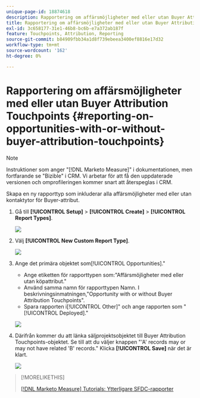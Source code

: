 ```yaml
---
unique-page-id: 18874618
description: Rapportering om affärsmöjligheter med eller utan Buyer Attribution Touchpoints - [!DNL Marketo Measure]
title: Rapportering om affärsmöjligheter med eller utan Buyer Attribution Touchpoints
exl-id: 3c658177-31e1-46b8-bc6b-e7a372ab187f
feature: Touchpoints, Attribution, Reporting
source-git-commit: b84909fbb34a1d8f739ebeea3400ef8816e17d32
workflow-type: tm+mt
source-wordcount: '162'
ht-degree: 0%

---
```


# Rapportering om affärsmöjligheter med eller utan Buyer Attribution Touchpoints {#reporting-on-opportunities-with-or-without-buyer-attribution-touchpoints}

>[!NOTE]
>
>Instruktioner som anger &quot;[!DNL Marketo Measure]&quot; i dokumentationen, men fortfarande se &quot;Bizible&quot; i CRM. Vi arbetar för att få den uppdaterade versionen och omprofileringen kommer snart att återspeglas i CRM.

Skapa en ny rapporttyp som inkluderar alla affärsmöjligheter med eller utan kontaktytor för Buyer-attribut.

1. Gå till **[!UICONTROL Setup]** > **[!UICONTROL Create]** > **[!UICONTROL Report Types]**.

   ![](assets/1-1.jpg)

1. Välj **[!UICONTROL New Custom Report Type]**.

   ![](assets/2-1.jpg)

1. Ange det primära objektet som[!UICONTROL Opportunities].&quot;

   * Ange etiketten för rapporttypen som:&quot;Affärsmöjligheter med eller utan köpattribut.&quot;
   * Använd samma namn för rapporttypen Namn. I beskrivningsinmatningen,&quot;Opportunity with or without Buyer Attribution Touchpoints&quot;.
   * Spara rapporten i[!UICONTROL Other]&quot; och ange rapporten som &quot;[!UICONTROL Deployed].&quot;

   ![](assets/3-1.jpg)

1. Därifrån kommer du att länka säljprojektsobjektet till Buyer Attribution Touchpoints-objektet. Se till att du väljer knappen &quot;&#39;A&#39; records may or may not have related &#39;B&#39; records.&quot; Klicka **[!UICONTROL Save]** när det är klart.

   ![](assets/4-1.jpg)

>[!MORELIKETHIS]
>
>[[!DNL Marketo Measure] Tutorials: Ytterligare SFDC-rapporter](https://experienceleague.adobe.com/en/docs/marketo-measure-learn/tutorials/onboarding/marketo-measure-102/addtional-salesforce-reports)
